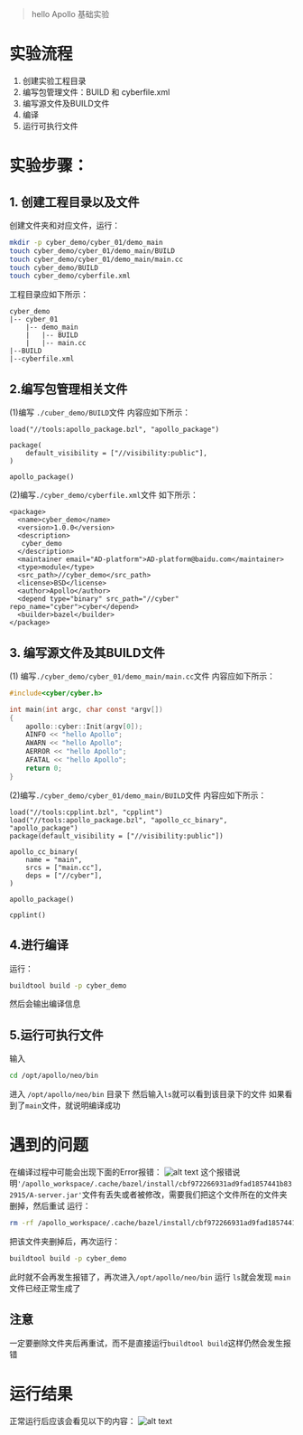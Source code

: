 > hello Apollo 基础实验

# 实验流程
1. 创建实验工程目录
2. 编写包管理文件：BUILD 和 cyberfile.xml
3. 编写源文件及BUILD文件
4. 编译
5. 运行可执行文件

# 实验步骤：
## 1. 创建工程目录以及文件
创建文件夹和对应文件，运行：
```bash
mkdir -p cyber_demo/cyber_01/demo_main
touch cyber_demo/cyber_01/demo_main/BUILD
touch cyber_demo/cyber_01/demo_main/main.cc
touch cyber_demo/BUILD
touch cyber_demo/cyberfile.xml
```
工程目录应如下所示：
```
cyber_demo
|-- cyber_01
    |-- demo_main
    |   |-- BUILD
    |   |-- main.cc
|--BUILD
|--cyberfile.xml
```
## 2.编写包管理相关文件
(1)编写 `./cuber_demo/BUILD`文件
内容应如下所示：
```
load("//tools:apollo_package.bzl", "apollo_package")

package(
    default_visibility = ["//visibility:public"],
)

apollo_package()
```
(2)编写`./cyber_demo/cyberfile.xml`文件
如下所示：
```
<package>
  <name>cyber_demo</name>
  <version>1.0.0</version>
  <description>
   cyber_demo
  </description>
  <maintainer email="AD-platform">AD-platform@baidu.com</maintainer>
  <type>module</type>
  <src_path>//cyber_demo</src_path>
  <license>BSD</license>
  <author>Apollo</author>
  <depend type="binary" src_path="//cyber" repo_name="cyber">cyber</depend>
  <builder>bazel</builder>
</package>
```
## 3. 编写源文件及其BUILD文件
(1) 编写`./cyber_demo/cyber_01/demo_main/main.cc`文件
内容应如下所示：
```c
#include<cyber/cyber.h>

int main(int argc, char const *argv[])
{
    apollo::cyber::Init(argv[0]);
    AINFO << "hello Apollo";
    AWARN << "hello Apollo";
    AERROR << "hello Apollo";
    AFATAL << "hello Apollo";
    return 0;
}
```
(2)编写`./cyber_demo/cyber_01/demo_main/BUILD`文件
内容应如下所示：
```
load("//tools:cpplint.bzl", "cpplint")
load("//tools:apollo_package.bzl", "apollo_cc_binary", "apollo_package")
package(default_visibility = ["//visibility:public"])

apollo_cc_binary(
    name = "main",
    srcs = ["main.cc"],
    deps = ["//cyber"], 
)

apollo_package()

cpplint()
```
## 4.进行编译
运行：
```bash
buildtool build -p cyber_demo
```
然后会输出编译信息
## 5.运行可执行文件
输入
```bash
cd /opt/apollo/neo/bin
```
进入 `/opt/apollo/neo/bin` 目录下
然后输入`ls`就可以看到该目录下的文件
如果看到了`main`文件，就说明编译成功


# 遇到的问题
在编译过程中可能会出现下面的Error报错：
![alt text](https://132-1331126615.cos.ap-guangzhou.myqcloud.com/cyber.png)
这个报错说明`'/apollo_workspace/.cache/bazel/install/cbf972266931ad9fad1857441b832915/A-server.jar'`文件有丢失或者被修改，需要我们把这个文件所在的文件夹删掉，然后重试
运行：
```bash
rm -rf /apollo_workspace/.cache/bazel/install/cbf972266931ad9fad1857441b832915
```
把该文件夹删掉后，再次运行：
```bash
buildtool build -p cyber_demo
```
此时就不会再发生报错了，再次进入`/opt/apollo/neo/bin` 运行 `ls`就会发现 `main`文件已经正常生成了

## 注意
一定要删除文件夹后再重试，而不是直接运行`buildtool build`这样仍然会发生报错

# 运行结果
正常运行后应该会看见以下的内容：
![alt text](https://132-1331126615.cos.ap-guangzhou.myqcloud.com/cyber1.png)